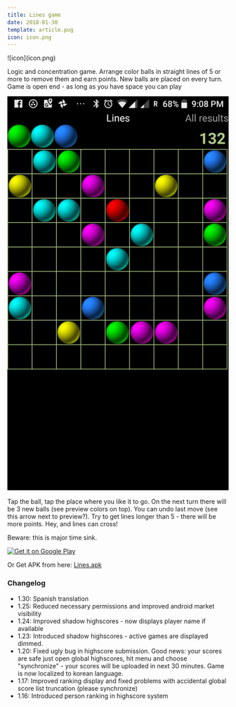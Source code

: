```yaml
---
title: Lines game
date: 2018-01-30
template: article.pug
icon: icon.png
---
```






<span class="icon">
![icon](icon.png)

Logic and concentration game. Arrange color balls in straight lines of 5 
or more to remove them and earn points. New balls are placed on every turn. 
Game is open end - as long as you have space you can play

<span class="more"></span>

![Screenshot](screenshot.png)

Tap the ball,  tap the place where you like it to go. On the next turn there will be 3 new balls (see preview colors on top). 
You can undo last move (see this arrow next to preview?).  Try to get  lines longer than 5 - there will be more points.  Hey, and lines can cross!

Beware: this is major time sink. 


<a href='https://play.google.com/store/apps/details?id=de.pribluda.games.android.lines&pcampaignid=MKT-Other-global-all-co-prtnr-py-PartBadge-Mar2515-1'><img alt='Get it on Google Play' src='https://play.google.com/intl/en_us/badges/images/generic/en_badge_web_generic.png'/></a>


Or Get APK from here: [Lines.apk](lines.apk)



### Changelog

 - 1.30: Spanish translation
 - 1.25: Reduced necessary permissions and improved android market visibility
 - 1.24: Improved shadow highscores - now displays player name if available
 - 1.23: Introduced shadow highscores - active games are displayed dimmed. 
 - 1.20: Fixed ugly bug in highscore submission. Good news: your scores are safe just open global highscores,  hit menu and choose "synchronize" - your scores will be uploaded in next 30 minutes.  Game is now localized to korean language.
 - 1.17: Improved ranking display and fixed problems with accidental global score list truncation (please synchronize)
 - 1.16: Introduced person ranking in highscore system

 

